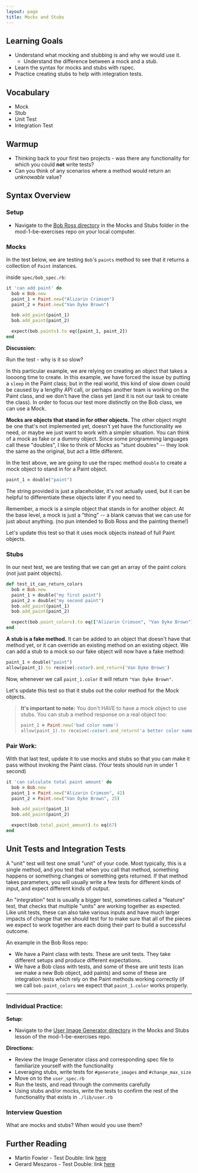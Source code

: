 ```yaml
---
layout: page
title: Mocks and Stubs
---
```


## Learning Goals

* Understand what mocking and stubbing is and why we would use it.
  * Understand the difference between a mock and a stub.
* Learn the syntax for mocks and stubs with rspec.
* Practice creating stubs to help with integration tests.

## Vocabulary

* Mock
* Stub
* Unit Test
* Integration Test

## Warmup

* Thinking back to your first two projects - was there any functionality for which you could **not** write tests?
* Can you think of any scenarios where a method would return an _unknowable_ value?

## Syntax Overview

### Setup

* Navigate to the [Bob Ross directory](https://github.com/turingschool-examples/mod-1-be-exercises/tree/main/lessons/mocks_stubs/bob_ross) in the Mocks and Stubs folder in the mod-1-be-exercises repo on your local computer.


### Mocks

In the test below, we are testing `Bob`'s `paints` method to see that it returns a collection of `Paint` instances.

inside `spec/bob_spec.rb`:
```ruby
it 'can add paint' do
  bob = Bob.new
  paint_1 = Paint.new("Alizarin Crimson")
  paint_2 = Paint.new("Van Dyke Brown")

  bob.add_paint(paint_1)
  bob.add_paint(paint_2)

  expect(bob.paints).to eq([paint_1, paint_2])
end
```

**Discussion:**

Run the test - why is it so slow?

In this particular example, we are relying on creating an object that takes a loooong time to create.  In this example, we have forced the issue by putting a `sleep` in the Paint class; but in the real world, this kind of slow down could be caused by a lengthy API call, or perhaps another team is working on the Paint class, and we don't have the class yet (and it is not our task to create the class).  In order to focus our test more distinctly on the Bob class, we can use a Mock.

**Mocks are objects that stand in for other objects.** The other object might be one that's not implemented yet, doesn't yet have the functionality we need, or maybe we just want to work with a simpler situation. You can think of a mock as fake or a dummy object. Since some programming languages call these "doubles", I like to think of Mocks as "stunt doubles" -- they look the same as the original, but act a little different.

In the test above, we are going to use the rspec method `double` to create a mock object to stand in for a Paint object.

```ruby
paint_1 = double("paint")
```

The string provided is just a placeholder, it's not actually used, but it can be helpful to differentiate these objects later if you need to.

Remember, a mock is a simple object that stands in for another object. At the base level, a mock is just a "thing" -- a blank canvas that we can use for just about anything. (no pun intended to Bob Ross and the painting theme!)

Let's update this test so that it uses mock objects instead of full Paint objects.


### Stubs

In our next test, we are testing that we can get an array of the paint colors (not just paint objects).

```ruby
def test_it_can_return_colors
  bob = Bob.new
  paint_1 = double("my first paint")
  paint_2 = double("my second paint")
  bob.add_paint(paint_1)
  bob.add_paint(paint_2)

  expect(bob.paint_colors).to eq(["Alizarin Crimson", "Van Dyke Brown"])
end
```

**A stub is a fake method.** It can be added to an object that doesn't have that method yet, or it can override an existing method on an existing object. We can add a stub to a mock so our fake object will now have a fake method:

```ruby
paint_1 = double("paint")
allow(paint_1).to receive(:color).and_return('Van Dyke Brown')
```
Now, whenever we call `paint_1.color` it will return `"Van Dyke Brown"`.

Let's update this test so that it stubs out the color method for the Mock objects.


> **It's important to note:**
> You don't HAVE to have a mock object to use stubs. You can stub a method response on a real object too:
>
> ```ruby
> paint_1 = Paint.new('bad color name')
> allow(paint_1).to receive(:color).and_return('a better color name!')
> ```


### **Pair Work:**

With that last test, update it to use mocks and stubs so that you can make it pass without invoking the Paint class. (Your tests should run in under 1 second)

```ruby
it 'can calculate total paint amount' do
  bob = Bob.new
  paint_1 = Paint.new("Alizarin Crimson", 42)
  paint_2 = Paint.new("Van Dyke Brown", 25)

  bob.add_paint(paint_1)
  bob.add_paint(paint_2)

  expect(bob.total_paint_amount).to eq(67)
end
```

## Unit Tests and Integration Tests

A "unit" test will test one small "unit" of your code. Most typically, this is a single method, and you test that when you call that method, something happens or something changes or something gets returned. If that method takes parameters, you will usually write a few tests for different kinds of input, and expect different kinds of output.

An "integration" test is usually a bigger test, sometimes called a "feature" test, that checks that multiple "units" are working together as expected. Like unit tests, these can also take various inputs and have much larger impacts of change that we should test for to make sure that all of the pieces we expect to work together are each doing their part to build a successful outcome.

An example in the Bob Ross repo:
- We have a Paint class with tests. These are unit tests. They take different setups and produce different expectations.
- We have a Bob class with tests, and some of these are unit tests (can we make a new Bob object, add paints) and some of these are integration tests which rely on the Paint methods working correctly (if we call `bob.paint_colors` we expect that `paint_1.color` works properly.

---

### Individual Practice:

**Setup:**

* Navigate to the [User Image Generator directory](https://github.com/turingschool-examples/mod-1-be-exercises/tree/main/lessons/mocks_stubs/user_image_generator) in the Mocks and Stubs lesson of the mod-1-be-exercises repo.

**Directions:**

* Review the Image Generator class and corresponding spec file to familiarize yourself with the functionality
* Leveraging stubs, write tests for `#generate_images` and `#change_max_size`
* Move on to the `user_spec.rb`
* Run the tests, and read through the comments carefully
* Using stubs and/or mocks, write the tests to confirm the rest of the functionality that exists in `./lib/user.rb`

### Interview Question

What are mocks and stubs? When would you use them?

## Further Reading

- Martin Fowler - Test Double: link [here](http://www.martinfowler.com/bliki/TestDouble.html)
- Gerard Meszaros - Test Double: link [here](http://xunitpatterns.com/Test%20Double.html)
